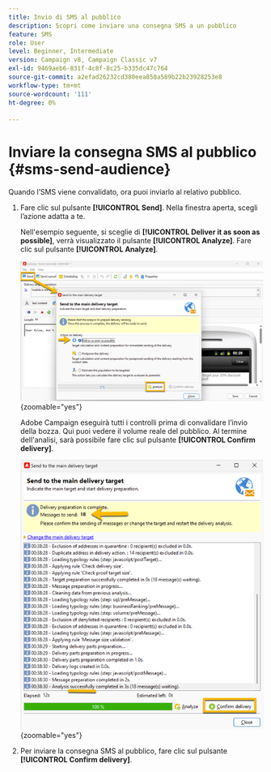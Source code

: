 ```yaml
---
title: Invio di SMS al pubblico
description: Scopri come inviare una consegna SMS a un pubblico
feature: SMS
role: User
level: Beginner, Intermediate
version: Campaign v8, Campaign Classic v7
exl-id: 9469aeb6-831f-4c8f-8c25-b335dc47c764
source-git-commit: a2efad26232cd380eea850a589b22b23928253e8
workflow-type: tm+mt
source-wordcount: '111'
ht-degree: 0%

---
```


# Inviare la consegna SMS al pubblico {#sms-send-audience}

Quando l’SMS viene convalidato, ora puoi inviarlo al relativo pubblico.

1. Fare clic sul pulsante **[!UICONTROL Send]**.
Nella finestra aperta, scegli l’azione adatta a te.

   Nell&#39;esempio seguente, si sceglie di **[!UICONTROL Deliver it as soon as possible]**, verrà visualizzato il pulsante **[!UICONTROL Analyze]**. Fare clic sul pulsante **[!UICONTROL Analyze]**.

   ![](assets/send_action.png){zoomable="yes"}

   Adobe Campaign eseguirà tutti i controlli prima di convalidare l’invio della bozza. Qui puoi vedere il volume reale del pubblico. Al termine dell&#39;analisi, sarà possibile fare clic sul pulsante **[!UICONTROL Confirm delivery]**.

   ![](assets/send_analyze.png){zoomable="yes"}

1. Per inviare la consegna SMS al pubblico, fare clic sul pulsante **[!UICONTROL Confirm delivery]**.
